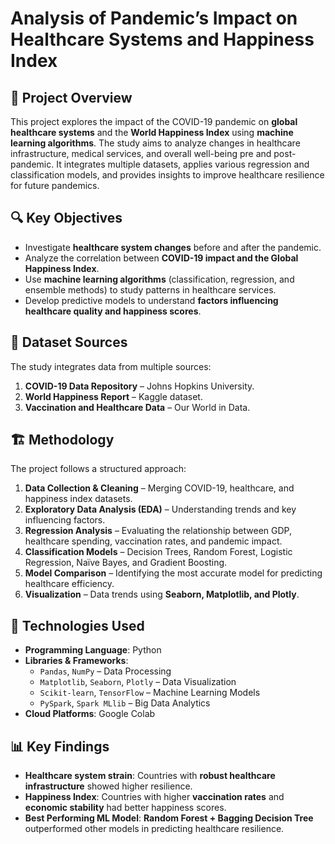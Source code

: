 # Analysis of Pandemic’s Impact on Healthcare Systems and Happiness Index

## 📌 Project Overview
This project explores the impact of the COVID-19 pandemic on **global healthcare systems** and the **World Happiness Index** using **machine learning algorithms**. The study aims to analyze changes in healthcare infrastructure, medical services, and overall well-being pre and post-pandemic. It integrates multiple datasets, applies various regression and classification models, and provides insights to improve healthcare resilience for future pandemics.

## 🔍 Key Objectives
- Investigate **healthcare system changes** before and after the pandemic.
- Analyze the correlation between **COVID-19 impact and the Global Happiness Index**.
- Use **machine learning algorithms** (classification, regression, and ensemble methods) to study patterns in healthcare services.
- Develop predictive models to understand **factors influencing healthcare quality and happiness scores**.

## 📂 Dataset Sources
The study integrates data from multiple sources:
1. **COVID-19 Data Repository** – Johns Hopkins University.
2. **World Happiness Report** – Kaggle dataset.
3. **Vaccination and Healthcare Data** – Our World in Data.

## 🏗️ Methodology
The project follows a structured approach:
1. **Data Collection & Cleaning** – Merging COVID-19, healthcare, and happiness index datasets.
2. **Exploratory Data Analysis (EDA)** – Understanding trends and key influencing factors.
3. **Regression Analysis** – Evaluating the relationship between GDP, healthcare spending, vaccination rates, and pandemic impact.
4. **Classification Models** – Decision Trees, Random Forest, Logistic Regression, Naïve Bayes, and Gradient Boosting.
5. **Model Comparison** – Identifying the most accurate model for predicting healthcare efficiency.
6. **Visualization** – Data trends using **Seaborn, Matplotlib, and Plotly**.

## 🚀 Technologies Used
- **Programming Language**: Python
- **Libraries & Frameworks**: 
  - `Pandas`, `NumPy` – Data Processing
  - `Matplotlib`, `Seaborn`, `Plotly` – Data Visualization
  - `Scikit-learn`, `TensorFlow` – Machine Learning Models
  - `PySpark`, `Spark MLlib` – Big Data Analytics
- **Cloud Platforms**: Google Colab

## 📊 Key Findings
- **Healthcare system strain**: Countries with **robust healthcare infrastructure** showed higher resilience.
- **Happiness Index**: Countries with higher **vaccination rates** and **economic stability** had better happiness scores.
- **Best Performing ML Model**: **Random Forest + Bagging Decision Tree** outperformed other models in predicting healthcare resilience.


